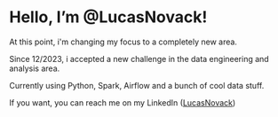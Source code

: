 <h1>Hello, I’m @LucasNovack!</h1>

At this point, i'm changing my focus to a completely new area.

Since 12/2023, i accepted a new challenge in the data engineering and analysis area.

Currently using Python, Spark, Airflow and a bunch of cool data stuff.

If you want, you can reach me on my LinkedIn ([LucasNovack](https://www.linkedin.com/in/lucasnovack/))
